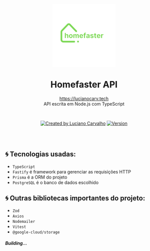 <p align="center">
  <img src="homefaster-logo.png" width="200px" align="center" alt="Homefaster logo" />
  <h1 align="center">Homefaster API</h1>
  <p align="center">
     <a href="https://lucianocarv.tech">https://lucianocarv.tech</a>
    <br/>
    API escrita em Node.js com TypeScript
  </p>
</p>
<br/>
<p align="center">
<a href="https://www.linkedin.com/in/lucianocarv/" rel="nofollow"><img src="https://img.shields.io/badge/created%20by-@lucianocarv-4BBAAB.svg" alt="Created by Luciano Carvalho"></a>
<a href="" rel="nofollow"><img src="https://img.shields.io/badge/version-v0.1-blue" alt="Version"></a>

</p>

<br/>
<br/>

#### <h2>:cyclone: Tecnologias usadas:</h2>

<ul>
  <li><code>TypeScript</code></li>
  <li><code>Fastify</code> é framework para gerenciar as requisições HTTP</li>
  <li><code>Prisma</code> é a ORM do projeto</li>
  <li><code>PostgreSQL</code> é o banco de dados escolhido</li>
</ul>

#### <h2>:cyclone: Outras bibliotecas importantes do projeto:</h2>

<ul>
  <li><code>Zod</code></li>
  <li><code>Axios</code></li>
  <li><code>Nodemailer</code></li>
  <li><code>Vitest</code></li>
  <li><code>@google-cloud/storage</code></li>
</ul>

##### Building...
